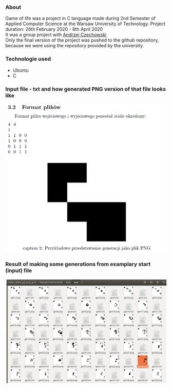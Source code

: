 ### About
Game of life was a project in C language made during 2nd Semester of Applied Computer Science at the Warsaw University of Technology.
Project duration: 26th February 2020 - 8th April 2020
<br>
It was a group project with <a href="https://github.com/czechoa">Andrzej Czechowski</a>
<br>
Only the final version of the project was pushed to the github repository, because we were using the repository provided by the university.

### Technologie used
* Ubuntu 
* C

### Input file - txt and how generated PNG version of that file looks like
<img src="https://github.com/zakrzewskib/Gra-W-Zycie/blob/main/docs/input.PNG" width="600px">

### Result of making some generations from examplary start (input) file
<img src="https://github.com/zakrzewskib/Gra-W-Zycie/blob/main/docs/results.PNG" width="600px">
